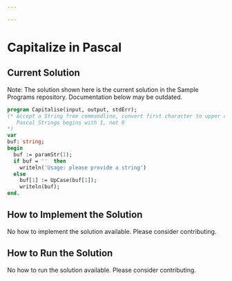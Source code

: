 ```yaml
---

---
```


# Capitalize in Pascal

## Current Solution

Note: The solution shown here is the current solution in the Sample Programs repository. Documentation below may be outdated.

```Pascal
program Capitalise(input, output, stdErr);
(* Accept a String from commandline, convert first character to upper case
   Pascal Strings begins with 1, not 0
*)
var
buf: string;
begin
  buf := paramStr(1);
  if buf = ''  then
    writeln('Usage: please provide a string')
  else
    buf[1] := UpCase(buf[1]);
    writeln(buf);
end.

```

## How to Implement the Solution

No how to implement the solution available. Please consider contributing.

## How to Run the Solution

No how to run the solution available. Please consider contributing.